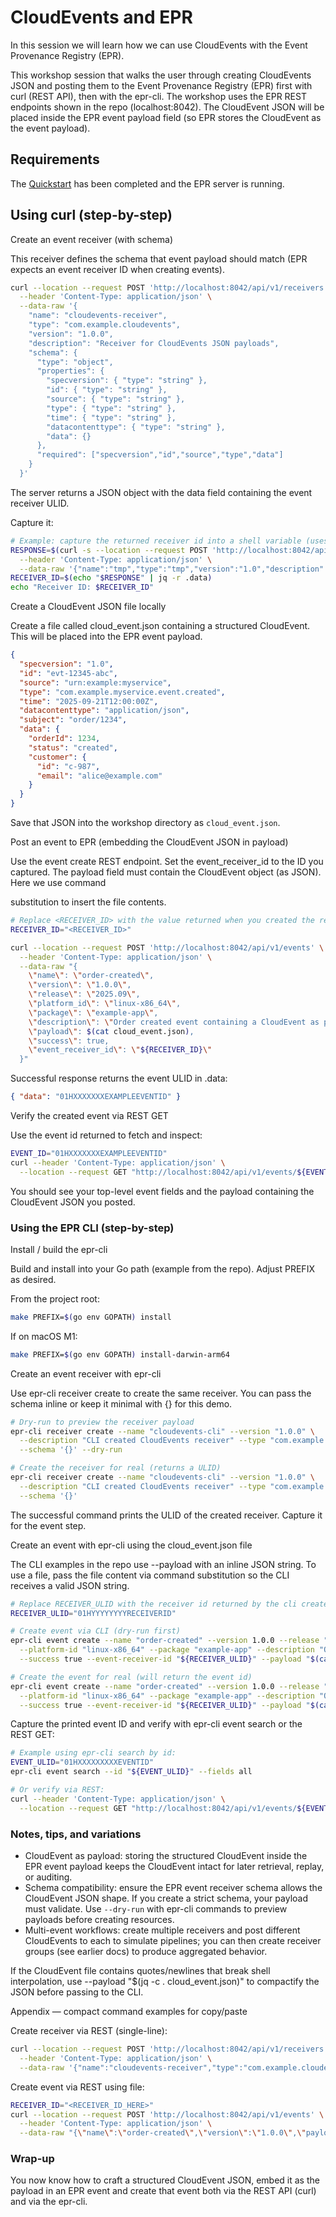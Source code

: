 # CloudEvents and EPR

In this session we will learn how we can use CloudEvents with the Event Provenance
Registry (EPR).

This workshop session that walks the user through creating CloudEvents JSON and posting them to the Event Provenance Registry (EPR) first with curl (REST API), then with the epr-cli. The workshop uses the EPR REST endpoints shown in the repo (localhost:8042). The CloudEvent JSON will be placed inside the EPR event payload field (so EPR stores the CloudEvent as the event payload).

## Requirements

The [Quickstart](../quickstart/README.md) has been completed and the EPR server
is running.

## Using curl (step-by-step)

Create an event receiver (with schema)

This receiver defines the schema that event payload should match (EPR expects an event receiver ID when creating events).

```bash
curl --location --request POST 'http://localhost:8042/api/v1/receivers' \
  --header 'Content-Type: application/json' \
  --data-raw '{
    "name": "cloudevents-receiver",
    "type": "com.example.cloudevents",
    "version": "1.0.0",
    "description": "Receiver for CloudEvents JSON payloads",
    "schema": {
      "type": "object",
      "properties": {
        "specversion": { "type": "string" },
        "id": { "type": "string" },
        "source": { "type": "string" },
        "type": { "type": "string" },
        "time": { "type": "string" },
        "datacontenttype": { "type": "string" },
        "data": {}
      },
      "required": ["specversion","id","source","type","data"]
    }
  }'
```

The server returns a JSON object with the data field containing the event receiver ULID. 

Capture it:

```bash
# Example: capture the returned receiver id into a shell variable (uses jq)
RESPONSE=$(curl -s --location --request POST 'http://localhost:8042/api/v1/receivers' \
  --header 'Content-Type: application/json' \
  --data-raw '{"name":"tmp","type":"tmp","version":"1.0","description":"tmp","schema":{}}')
RECEIVER_ID=$(echo "$RESPONSE" | jq -r .data)
echo "Receiver ID: $RECEIVER_ID"
```

Create a CloudEvent JSON file locally

Create a file called cloud_event.json containing a structured CloudEvent. This will be placed into the EPR event payload.

```json
{
  "specversion": "1.0",
  "id": "evt-12345-abc",
  "source": "urn:example:myservice",
  "type": "com.example.myservice.event.created",
  "time": "2025-09-21T12:00:00Z",
  "datacontenttype": "application/json",
  "subject": "order/1234",
  "data": {
    "orderId": 1234,
    "status": "created",
    "customer": {
      "id": "c-987",
      "email": "alice@example.com"
    }
  }
}
```

Save that JSON into the workshop directory as `cloud_event.json`.

Post an event to EPR (embedding the CloudEvent JSON in payload)

Use the event create REST endpoint. Set the event_receiver_id to the ID you captured. The payload field must contain the CloudEvent object (as JSON). Here we use command 

substitution to insert the file contents.

```bash
# Replace <RECEIVER_ID> with the value returned when you created the receiver.
RECEIVER_ID="<RECEIVER_ID>"

curl --location --request POST 'http://localhost:8042/api/v1/events' \
  --header 'Content-Type: application/json' \
  --data-raw "{
    \"name\": \"order-created\",
    \"version\": \"1.0.0\",
    \"release\": \"2025.09\",
    \"platform_id\": \"linux-x86_64\",
    \"package\": \"example-app\",
    \"description\": \"Order created event containing a CloudEvent as payload\",
    \"payload\": $(cat cloud_event.json),
    \"success\": true,
    \"event_receiver_id\": \"${RECEIVER_ID}\"
  }"
```

Successful response returns the event ULID in .data:

```json
{ "data": "01HXXXXXXXEXAMPLEEVENTID" }
```

Verify the created event via REST GET

Use the event id returned to fetch and inspect:

```bash
EVENT_ID="01HXXXXXXXEXAMPLEEVENTID"
curl --header 'Content-Type: application/json' \
  --location --request GET "http://localhost:8042/api/v1/events/${EVENT_ID}" | jq .
```

You should see your top-level event fields and the payload containing the CloudEvent JSON you posted.


### Using the EPR CLI (step-by-step)

Install / build the epr-cli

Build and install into your Go path (example from the repo). Adjust PREFIX as desired.

From the project root:

```bash
make PREFIX=$(go env GOPATH) install
```

If on macOS M1:

```bash
make PREFIX=$(go env GOPATH) install-darwin-arm64
```

Create an event receiver with epr-cli

Use epr-cli receiver create to create the same receiver. You can pass the schema inline or keep it minimal with {} for this demo.

```bash
# Dry-run to preview the receiver payload
epr-cli receiver create --name "cloudevents-cli" --version "1.0.0" \
  --description "CLI created CloudEvents receiver" --type "com.example.cloudevents" \
  --schema '{}' --dry-run
```

```bash
# Create the receiver for real (returns a ULID)
epr-cli receiver create --name "cloudevents-cli" --version "1.0.0" \
  --description "CLI created CloudEvents receiver" --type "com.example.cloudevents" \
  --schema '{}'
```

The successful command prints the ULID of the created receiver. Capture it for the event step.

Create an event with epr-cli using the cloud_event.json file

The CLI examples in the repo use --payload with an inline JSON string. To use a file, pass the file content via command substitution so the CLI receives a valid JSON string.

```bash
# Replace RECEIVER_ULID with the receiver id returned by the cli create command.
RECEIVER_ULID="01HYYYYYYYYRECEIVERID"

# Create event via CLI (dry-run first)
epr-cli event create --name "order-created" --version 1.0.0 --release "2025.09" \
  --platform-id "linux-x86_64" --package "example-app" --description "Order created with CloudEvent payload" \
  --success true --event-receiver-id "${RECEIVER_ULID}" --payload "$(cat cloud_event.json)" --dry-run

# Create the event for real (will return the event id)
epr-cli event create --name "order-created" --version 1.0.0 --release "2025.09" \
  --platform-id "linux-x86_64" --package "example-app" --description "Order created with CloudEvent payload" \
  --success true --event-receiver-id "${RECEIVER_ULID}" --payload "$(cat cloud_event.json)"
```

Capture the printed event ID and verify with epr-cli event search or the REST GET:

```bash
# Example using epr-cli search by id:
EVENT_ULID="01HXXXXXXXXXEVENTID"
epr-cli event search --id "${EVENT_ULID}" --fields all

# Or verify via REST:
curl --header 'Content-Type: application/json' \
  --location --request GET "http://localhost:8042/api/v1/events/${EVENT_ULID}" | jq .
```

### Notes, tips, and variations

- CloudEvent as payload: storing the structured CloudEvent inside the EPR event payload keeps the CloudEvent intact for later retrieval, replay, or auditing.
- Schema compatibility: ensure the EPR event receiver schema allows the CloudEvent JSON shape. If you create a strict schema, your payload must validate. Use `--dry-run` with epr-cli commands to preview payloads before creating resources.
- Multi-event workflows: create multiple receivers and post different CloudEvents to each to simulate pipelines; you can then create receiver groups (see earlier docs) to produce aggregated behavior.


If the CloudEvent file contains quotes/newlines that break shell interpolation, use --payload "$(jq -c . cloud_event.json)" to compactify the JSON before passing to the CLI.

Appendix — compact command examples for copy/paste

Create receiver via REST (single-line):

```bash
curl --location --request POST 'http://localhost:8042/api/v1/receivers' \
  --header 'Content-Type: application/json' \
  --data-raw '{"name":"cloudevents-receiver","type":"com.example.cloudevents","version":"1.0.0","description":"CE receiver","schema":{}}' | jq .
```

Create event via REST using file:

```bash
RECEIVER_ID="<RECEIVER_ID_HERE>"
curl --location --request POST 'http://localhost:8042/api/v1/events' \
  --header 'Content-Type: application/json' \
  --data-raw "{\"name\":\"order-created\",\"version\":\"1.0.0\",\"payload\":$(jq -c . cloud_event.json),\"success\":true,\"event_receiver_id\":\"${RECEIVER_ID}\"}" | jq .
```

### Wrap-up

You now know how to craft a structured CloudEvent JSON, embed it as the payload in an EPR event and create that event both via the REST API (curl) and via the epr-cli.
